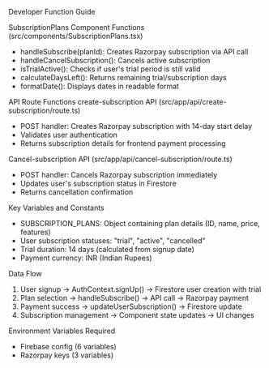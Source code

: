 Developer Function Guide

SubscriptionPlans Component Functions (src/components/SubscriptionPlans.tsx)

- handleSubscribe(planId): Creates Razorpay subscription via API call
- handleCancelSubscription(): Cancels active subscription
- isTrialActive(): Checks if user's trial period is still valid
- calculateDaysLeft(): Returns remaining trial/subscription days
- formatDate(): Displays dates in readable format

API Route Functions
create-subscription API (src/app/api/create-subscription/route.ts)

- POST handler: Creates Razorpay subscription with 14-day start delay
- Validates user authentication
- Returns subscription details for frontend payment processing

Cancel-subscription API (src/app/api/cancel-subscription/route.ts)

- POST handler: Cancels Razorpay subscription immediately
- Updates user's subscription status in Firestore
- Returns cancellation confirmation

Key Variables and Constants
- SUBSCRIPTION_PLANS: Object containing plan details (ID, name, price, features)
- User subscription statuses: "trial", "active", "cancelled"
- Trial duration: 14 days (calculated from signup date)
- Payment currency: INR (Indian Rupees)

Data Flow
1. User signup → AuthContext.signUp() → Firestore user creation with trial
2. Plan selection → handleSubscribe() → API call → Razorpay payment
3. Payment success → updateUserSubscription() → Firestore update
4. Subscription management → Component state updates → UI changes

Environment Variables Required
- Firebase config (6 variables)
- Razorpay keys (3 variables)
